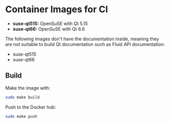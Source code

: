 Container Images for CI
=======================

 * **suse-qt515:** OpenSuSE with Qt 5.15
 * **suse-qt66:** OpenSuSE with Qt 6.6

The following images don't have the documentation inside, meaning they are not
suitable to build Qt documentation such as Fluid API documentation:

 * suse-qt515
 * suse-qt66

## Build

Make the image with:

```sh
sudo make build
```

Push to the Docker hub:

```sh
sudo make push
```

